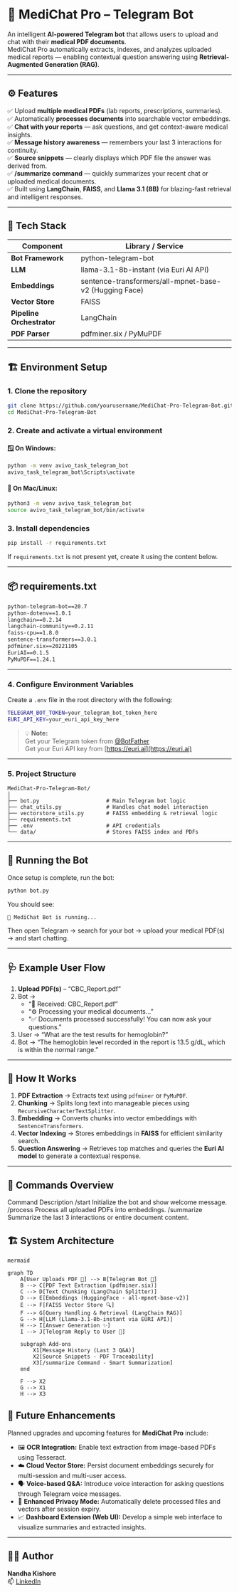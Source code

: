 # 🧠 MediChat Pro – Telegram Bot

An intelligent **AI-powered Telegram bot** that allows users to upload and chat with their **medical PDF documents**.  
MediChat Pro automatically extracts, indexes, and analyzes uploaded medical reports — enabling contextual question answering using **Retrieval-Augmented Generation (RAG)**.

---

## ⚙️ Features

✅ Upload **multiple medical PDFs** (lab reports, prescriptions, summaries).  
✅ Automatically **processes documents** into searchable vector embeddings.  
✅ **Chat with your reports** — ask questions, and get context-aware medical insights.  
✅ **Message history awareness** — remembers your last 3 interactions for continuity.  
✅ **Source snippets** — clearly displays which PDF file the answer was derived from.  
✅ **/summarize command** — quickly summarizes your recent chat or uploaded medical documents.  
✅ Built using **LangChain**, **FAISS**, and **Llama 3.1 (8B)** for blazing-fast retrieval and intelligent responses.

---

## 🧩 Tech Stack

| Component | Library / Service |
|------------|------------------|
| **Bot Framework** | python-telegram-bot |
| **LLM** | llama-3.1-8b-instant (via Euri AI API) |
| **Embeddings** | sentence-transformers/all-mpnet-base-v2 (Hugging Face) |
| **Vector Store** | FAISS |
| **Pipeline Orchestrator** | LangChain |
| **PDF Parser** | pdfminer.six / PyMuPDF |

---

## 🏗️ Environment Setup

### 1. Clone the repository
```bash
git clone https://github.com/yourusername/MediChat-Pro-Telegram-Bot.git
cd MediChat-Pro-Telegram-Bot
```

### 2. Create and activate a virtual environment

#### 🪟 On Windows:
```bash
python -m venv avivo_task_telegram_bot
avivo_task_telegram_bot\Scripts\activate
```

#### 🐧 On Mac/Linux:
```bash
python3 -m venv avivo_task_telegram_bot
source avivo_task_telegram_bot/bin/activate
```

### 3. Install dependencies
```bash
pip install -r requirements.txt
```

If `requirements.txt` is not present yet, create it using the content below.

---

## 📦 requirements.txt

```txt
python-telegram-bot==20.7
python-dotenv==1.0.1
langchain==0.2.14
langchain-community==0.2.11
faiss-cpu==1.8.0
sentence-transformers==3.0.1
pdfminer.six==20221105
EuriAI==0.1.5
PyMuPDF==1.24.1
```

---

### 4. Configure Environment Variables

Create a `.env` file in the root directory with the following:

```bash
TELEGRAM_BOT_TOKEN=your_telegram_bot_token_here
EURI_API_KEY=your_euri_api_key_here
```

> 💡 **Note:**  
> Get your Telegram token from [@BotFather](https://t.me/BotFather)  
> Get your Euri API key from [https://euri.ai](https://euri.ai)

---

### 5. Project Structure

```
MediChat-Pro-Telegram-Bot/
│
├── bot.py                     # Main Telegram bot logic
├── chat_utils.py              # Handles chat model interaction
├── vectorstore_utils.py       # FAISS embedding & retrieval logic
├── requirements.txt
├── .env                       # API credentials
└── data/                      # Stores FAISS index and PDFs
```

---

## 🚀 Running the Bot

Once setup is complete, run the bot:

```bash
python bot.py
```

You should see:
```
🚀 MediChat Bot is running...
```

Then open Telegram → search for your bot → upload your medical PDF(s) → and start chatting.

---

## 🩺 Example User Flow

1. **Upload PDF(s)** – “CBC_Report.pdf”  
2. Bot →  
   - “📄 Received: CBC_Report.pdf”  
   - “⚙️ Processing your medical documents...”  
   - “✅ Documents processed successfully! You can now ask your questions.”  
3. User → “What are the test results for hemoglobin?”  
4. Bot → “The hemoglobin level recorded in the report is 13.5 g/dL, which is within the normal range.”

---

## 🧠 How It Works

1. **PDF Extraction** → Extracts text using `pdfminer` or `PyMuPDF`.
2. **Chunking** → Splits long text into manageable pieces using `RecursiveCharacterTextSplitter`.
3. **Embedding** → Converts chunks into vector embeddings with `SentenceTransformers`.
4. **Vector Indexing** → Stores embeddings in **FAISS** for efficient similarity search.
5. **Question Answering** → Retrieves top matches and queries the **Euri AI model** to generate a contextual response.

---

## 🧩 Commands Overview
Command	Description
/start	Initialize the bot and show welcome message.
/process	Process all uploaded PDFs into embeddings.
/summarize	Summarize the last 3 interactions or entire document content.

## 🏗️ System Architecture

```
mermaid

graph TD
    A[User Uploads PDF 📄] --> B[Telegram Bot 🤖]
    B --> C[PDF Text Extraction (pdfminer.six)]
    C --> D[Text Chunking (LangChain Splitter)]
    D --> E[Embeddings (HuggingFace - all-mpnet-base-v2)]
    E --> F[FAISS Vector Store 🔍]
    F --> G[Query Handling & Retrieval (LangChain RAG)]
    G --> H[LLM (Llama-3.1-8b-instant via EURI API)]
    H --> I[Answer Generation ✨]
    I --> J[Telegram Reply to User 💬]

    subgraph Add-ons
        X1[Message History (Last 3 Q&A)]
        X2[Source Snippets - PDF Traceability]
        X3[/summarize Command - Smart Summarization]
    end

    F --> X2
    G --> X1
    H --> X3
```

## 🔮 Future Enhancements

Planned upgrades and upcoming features for **MediChat Pro** include:

- 🖼️ **OCR Integration:** Enable text extraction from image-based PDFs using Tesseract.   
- ☁️ **Cloud Vector Store:** Persist document embeddings securely for multi-session and multi-user access.  
- 🗣️ **Voice-based Q&A:** Introduce voice interaction for asking questions through Telegram voice messages.   
- 🔐 **Enhanced Privacy Mode:** Automatically delete processed files and vectors after session expiry.  
- 📈 **Dashboard Extension (Web UI):** Develop a simple web interface to visualize summaries and extracted insights.  

---

## 👨‍💻 Author
**Nandha Kishore**  
📫 [LinkedIn](https://www.linkedin.com/in/nandha-kishore-b35ba61a0/)
